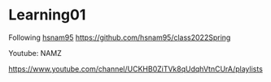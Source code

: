 # Learning01

Following [hsnam95]("https://github.com/hsnam95/class2022Spring")
https://github.com/hsnam95/class2022Spring

Youtube: NAMZ

https://www.youtube.com/channel/UCKHB0ZiTVk8qUdqhVtnCUrA/playlists
